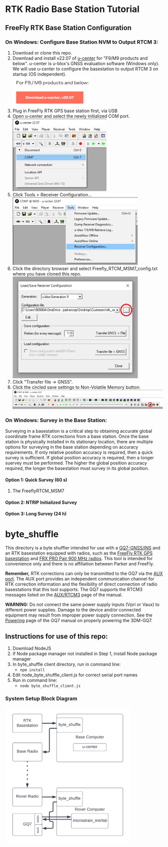 # RTK Radio Base Station Tutorial

## FreeFly RTK Base Station Configuration
### On Windows: Configure Base Station NVM to Output RTCM 3:
1. Download or clone this repo.
2. Download and install v22.07 of [u-center](https://www.u-blox.com/en/product/u-center) for "F9/M9 products and below". u-center is u-blox's GNSS evaluation software (Windows only). We will use u-center to configure the basestation to output RTCM 3 on startup (OS independent). <br/> <img src="FreeFly_RTK\download_u-center_v22.07.png" width="250">
3. Plug in FreeFly RTK GPS base station first, via USB 
4. Open u-center and select the newly initialized COM port. <br/> <img src="FreeFly_RTK\u-center_com_port.png" width="300">
5. Click Tools > Receiver Configuration... <br/> <img src="FreeFly_RTK\u-center_receiver_configuration.png" width="400">
6. Click the directory browser and select Freefly_RTCM_MSM7_config.txt where you have cloned this repo. <br/> <img src="FreeFly_RTK\u-center_select_config_file.png" width="400">
7. Click "Transfer file -> GNSS".<br/>
8. Click the circled save settings to Non-Volatile Memory button:<br/> <img src="FreeFly_RTK\u-center_write_to_nvm.png">
### On Windows: Survey in the Base Station: 
Surveying in a basestation is a critical step to obtaining accurate global coordinate frame RTK corrections from a base station. Once the base station is physically installed in its stationary location, there are multiple options for surveying in the base station depending on accuracy requirements. If only relative position accuracy is required, then a quick survey is sufficient. If global position accuracy is required, then a longer suervey must be performed. The higher the global position accuracy required, the longer the basestation must survey in its global position.<br/>
#### **Option 1**: Quick Survey (60 s)
1. The FreeflyRTCM_MSM7

#### **Option 2**: NTRIP Initialized Survey

#### **Option 3**: Long Survey (24 h)

# byte_shuffle

This directory is a byte shuffler intended for use with a [GQ7-GNSS/INS](https://www.microstrain.com/inertial-sensors/3dm-gq7) and an RTK basestation equipped with radios, such as the [FreeFly RTK GPS basestation](https://store.freeflysystems.com/products/rtk-gps-ground-station)
and [FRX PRO Pair 900 MHz radios](https://store.freeflysystems.com/products/frx-pro-pair-with-accessories-for-alta-x). This tool is intended for convenience only and there is no affiliation between Parker and FreeFly. 

**Remember,** RTK corrections can only be transmitted to the GQ7 via the [AUX port](https://s3.amazonaws.com/files.microstrain.com/GQ7+User+Manual/user_manual_content/RTK/Auxiliary%20Port.htm). The AUX port provides an independent communication channel for RTK correction information and the flexibility of direct connection of radio basestations that this tool supports. The GQ7 supports the RTCM3 messages listed on the [AUX/RTCM3](https://s3.amazonaws.com/files.microstrain.com/GQ7+User+Manual/user_manual_content/RTK/Auxiliary%20Port.htm) page of the manual. 

**WARNING:** Do not connect the same power supply inputs (Vpri or Vaux) to different power supplies. Damage to the device and/or connected equipment may result from improper power supply connection. See the [Powering](https://s3.amazonaws.com/files.microstrain.com/GQ7+User+Manual/user_manual_content/installation/Powering.htm) page of the GQ7 manual on properly powering the 3DM-GQ7.

## Instructions for use of this repo: 

1. Download NodeJS
2. If Node package manager not installed in Step 1, install Node package manager
3. In byte_shuffle client directory, run in command line:
    * `npm install`
4. Edit node_byte_shuffle_client.js for correct serial port names
5. Run in command line:
    * `node byte_shuffle_client.js` 


### System Setup Block Diagram 
<img src="diagrams\RTK_basestation_byte_shuffle_diag.png" width="400">

